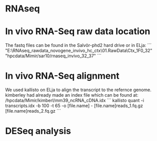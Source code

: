 # RNAseq

# In vivo RNA-Seq raw data location
The fastq files can be found in the Salvör-phd2 hard drive or in ELja: 
´´´
"E:\RNAseq_rawdata_novogene_invivo_hc_ctx\01.RawData\Ctx_1F0_32"
"hpcdata/Mimir/sar10/rnaseq_invivo_32_37"
´´´

# In vivo RNA-Seq alignment
We used kallisto on ELja to align the transcript to the refernce genome. 
kimberley had already made an index file which can be found at: /hpcdata/Mimir/kimberl/mm39_ncRNA_cDNA.idx 
´´´
kallisto quant -i transcripts.idx -b 100 -t 65 -o [file.name] - [file.name]reads_1.fq.gz [file.name]reads_2.fq.gz
´´´

# DESeq analysis 



